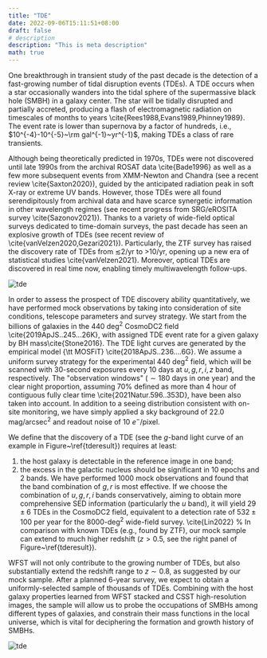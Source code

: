```yaml
---
title: "TDE"
date: 2022-09-06T15:11:51+08:00
draft: false
# description
description: "This is meta description"
math: true
---
```




One breakthrough in transient study of the past decade is the detection of a fast-growing number of tidal disruption events (TDEs). A TDE occurs when a star occasionally wanders into the tidal sphere of the supermassive black hole (SMBH) in a galaxy center. The star will be tidally disrupted and partially accreted, producing a flash of electromagnetic radiation on timescales of months to years \cite{Rees1988,Evans1989,Phinney1989}. The event rate is lower than supernova by a factor of hundreds, i.e., $10^{-4}-10^{-5}~\rm gal^{-1}~yr^{-1}$, making TDEs a class of rare transients.

Although being theoretically predicted in 1970s, TDEs were not discovered until late 1990s from the archival ROSAT data \cite{Bade1996} as well as a few more subsequent events from XMM-Newton and Chandra (see a recent review \cite{Saxton2020}), guided by the anticipated radiation peak in soft X-ray or extreme UV bands. However, those TDEs were all found serendipitously from archival data and have scarce synergetic information in other wavelength regimes (see recent progress from SRG/eROSITA survey \cite{Sazonov2021}). Thanks to a variety of wide-field optical surveys dedicated to time-domain surveys, the past decade has seen an explosive growth of TDEs (see recent review of \cite{vanVelzen2020,Gezari2021}). Particularly, the ZTF survey has raised the discovery rate of TDEs from $\lesssim$2/yr to $>$10/yr, opening up a new era of statistical studies \cite{vanVelzen2021}. Moreover, optical TDEs are discovered in real time now, enabling timely multiwavelength follow-ups. 

![tde](/images/figs_TDE/tdelcg.png)

In order to assess the prospect of TDE discovery ability quantitatively, we have performed mock observations by taking into consideration of site conditions, telescope parameters and survey strategy. We start from the billions of galaxies in the 440 deg$^2$ CosmoDC2 field \cite{2019ApJS..245...26K}, with assigned TDE event rate for a given galaxy by BH mass\cite{Stone2016}.  The TDE light curves are generated by the empirical model {\tt MOSFiT} \cite{2018ApJS..236....6G}. We assume a uniform survey strategy for the experimental 440 deg$^2$ field, which will be scanned with 30-second exposures every 10 days at $u,g,r,i,z$ band, respectively. The "observation windows" ($\sim180$ days in one year) and the clear night proportion, assuming 70\% defined as more than 4 hour of contiguous fully clear time \cite{2021Natur.596..353D}, have been also taken into account.  In addition to a seeing distribution consistent with on-site monitoring, we have simply applied a sky background of 22.0 mag/arcsec$^2$ and readout noise of $10\ e^-$/pixel. 

We define that the discovery of a TDE (see the $g$-band light curve of an example in Figure~\ref{tderesult}) requires at least: 
1) the host galaxy is detectable in the reference image in one band; 
2) the excess in the galactic nucleus should be significant in 10 epochs and 2 bands.
We have performed 1000 mock observations and found that the band combination of $g,r$ is most effective. If we choose the combination of $u,g,r,i$ bands conservatively, aiming to obtain more comprehensive SED information (particularly the $u$ band), it will yield $29\pm6$ TDEs in the CosmoDC2 field, equivalent to a detection rate of $532\pm100$ per year for the 8000-deg$^2$ wide-field survey. \cite{Lin2022}
% In comparison with known TDEs (e.g., found by ZTF), our mock sample can extend to much higher redshift ($z>0.5$, see the right panel of Figure~\ref{tderesult}).

WFST will not only contribute to the growing number of TDEs, but also substantially extend the redshift range to $z\sim0.8$, as suggested by our mock sample. After a planned 6-year survey, we expect to obtain a uniformly-selected sample of thousands of TDEs. Combining with the host galaxy properties learned from WFST stacked and CSST high-resolution images, the sample will allow us to probe the occupations of SMBHs among different types of galaxies, and constrain their mass functions in the local universe, which is vital for deciphering the formation and growth history of SMBHs.

![tde](/images/figs_TDE/Mg_z.png)